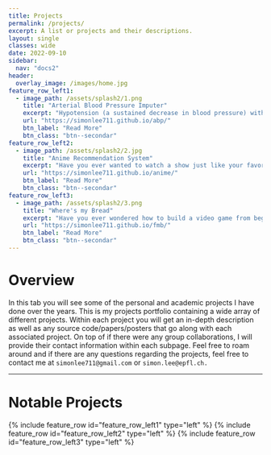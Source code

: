 ```yaml
---
title: Projects
permalink: /projects/
excerpt: A list or projects and their descriptions.
layout: single 
classes: wide
date: 2022-09-10
sidebar:
  nav: "docs2"
header:
  overlay_image: /images/home.jpg
feature_row_left1:
  - image_path: /assets/splash2/1.png
    title: "Arterial Blood Pressure Imputer"
    excerpt: "Hypotension (a sustained decrease in blood pressure) within critical care patients is associated with a higher risk of mortality and other severe complications. Therefore we built a deep learning architecture that can predict future blood pressure."
    url: "https://simonlee711.github.io/abp/"
    btn_label: "Read More"
    btn_class: "btn--secondar"
feature_row_left2:
  - image_path: /assets/splash2/2.jpg
    title: "Anime Recommendation System"
    excerpt: "Have you ever wanted to watch a show just like your favorite anime? Well look no further because using our content based anime recommendation system, you will get 5 reliable recommendations based on the synopsis. Our sources are from myanimelist.com"
    url: "https://simonlee711.github.io/anime/"
    btn_label: "Read More"
    btn_class: "btn--secondar"
feature_row_left3:
  - image_path: /assets/splash2/3.png
    title: "Where's my Bread"
    excerpt: "Have you ever wondered how to build a video game from beginning to end? Well I built one using the PyGame game engine where I designed all characters using pixel art, coded up my own physics engine, and more."
    url: "https://simonlee711.github.io/fmb/"
    btn_label: "Read More"
    btn_class: "btn--secondar"
---
```

# Overview

In this tab you will see some of the personal and academic projects I have done over the years. This is my projects portfolio containing a wide array of different projects. Within each project you will get an in-depth description as well as any source code/papers/posters that go along with each associated project. On top of if there were any group collaborations, I will provide their contact information within each subpage. Feel free to roam around and if there are any questions regarding the projects, feel free to contact me at ```simonlee711@gmail.com``` or ```simon.lee@epfl.ch.``` 

---

# Notable Projects

{% include feature_row id="feature_row_left1" type="left" %}
{% include feature_row id="feature_row_left2" type="left" %}
{% include feature_row id="feature_row_left3" type="left" %}

